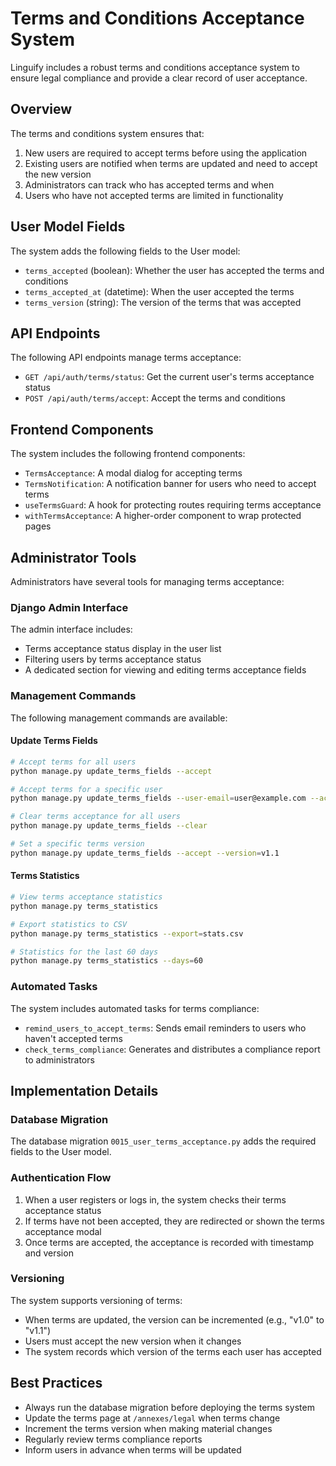 # Terms and Conditions Acceptance System

Linguify includes a robust terms and conditions acceptance system to ensure legal compliance and provide a clear record of user acceptance.

## Overview

The terms and conditions system ensures that:

1. New users are required to accept terms before using the application
2. Existing users are notified when terms are updated and need to accept the new version
3. Administrators can track who has accepted terms and when
4. Users who have not accepted terms are limited in functionality

## User Model Fields

The system adds the following fields to the User model:

- `terms_accepted` (boolean): Whether the user has accepted the terms and conditions
- `terms_accepted_at` (datetime): When the user accepted the terms
- `terms_version` (string): The version of the terms that was accepted

## API Endpoints

The following API endpoints manage terms acceptance:

- `GET /api/auth/terms/status`: Get the current user's terms acceptance status
- `POST /api/auth/terms/accept`: Accept the terms and conditions

## Frontend Components

The system includes the following frontend components:

- `TermsAcceptance`: A modal dialog for accepting terms
- `TermsNotification`: A notification banner for users who need to accept terms
- `useTermsGuard`: A hook for protecting routes requiring terms acceptance
- `withTermsAcceptance`: A higher-order component to wrap protected pages

## Administrator Tools

Administrators have several tools for managing terms acceptance:

### Django Admin Interface

The admin interface includes:

- Terms acceptance status display in the user list
- Filtering users by terms acceptance status
- A dedicated section for viewing and editing terms acceptance fields

### Management Commands

The following management commands are available:

#### Update Terms Fields

```bash
# Accept terms for all users
python manage.py update_terms_fields --accept

# Accept terms for a specific user
python manage.py update_terms_fields --user-email=user@example.com --accept

# Clear terms acceptance for all users
python manage.py update_terms_fields --clear

# Set a specific terms version
python manage.py update_terms_fields --accept --version=v1.1
```

#### Terms Statistics

```bash
# View terms acceptance statistics
python manage.py terms_statistics

# Export statistics to CSV
python manage.py terms_statistics --export=stats.csv

# Statistics for the last 60 days
python manage.py terms_statistics --days=60
```

### Automated Tasks

The system includes automated tasks for terms compliance:

- `remind_users_to_accept_terms`: Sends email reminders to users who haven't accepted terms
- `check_terms_compliance`: Generates and distributes a compliance report to administrators

## Implementation Details

### Database Migration

The database migration `0015_user_terms_acceptance.py` adds the required fields to the User model.

### Authentication Flow

1. When a user registers or logs in, the system checks their terms acceptance status
2. If terms have not been accepted, they are redirected or shown the terms acceptance modal
3. Once terms are accepted, the acceptance is recorded with timestamp and version

### Versioning

The system supports versioning of terms:

- When terms are updated, the version can be incremented (e.g., "v1.0" to "v1.1")
- Users must accept the new version when it changes
- The system records which version of the terms each user has accepted

## Best Practices

- Always run the database migration before deploying the terms system
- Update the terms page at `/annexes/legal` when terms change
- Increment the terms version when making material changes
- Regularly review terms compliance reports
- Inform users in advance when terms will be updated